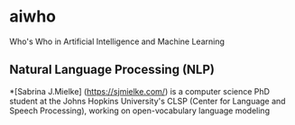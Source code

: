 # aiwho
Who's Who in Artificial Intelligence and Machine Learning

## Natural Language Processing (NLP)
*[Sabrina J.Mielke] (https://sjmielke.com/) is a computer science PhD student at the Johns Hopkins University's CLSP (Center for Language and Speech Processing), working on open-vocabulary language modeling
